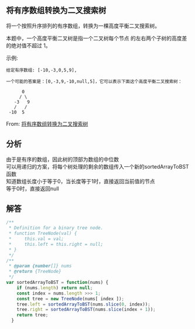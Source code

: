 ## 将有序数组转换为二叉搜索树
将一个按照升序排列的有序数组，转换为一棵高度平衡二叉搜索树。

本题中，一个高度平衡二叉树是指一个二叉树每个节点 的左右两个子树的高度差的绝对值不超过 1。

示例:
```
给定有序数组: [-10,-3,0,5,9],

一个可能的答案是：[0,-3,9,-10,null,5]，它可以表示下面这个高度平衡二叉搜索树：

      0
     / \
   -3   9
   /   /
 -10  5
```
From: [将有序数组转换为二叉搜索树](https://leetcode-cn.com/problems/convert-sorted-array-to-binary-search-tree/submissions/)

## 分析
由于是有序的数组，因此树的顶部为数组的中位数   
可以用递归的方案，将每个树处理的剩余的数组传入一个新的sortedArrayToBST函数   
知道数组长度小于等于0，当长度等于1时，直接返回当前值的节点  
等于0时，直接返回null  

## 解答
```javascript
/**
 * Definition for a binary tree node.
 * function TreeNode(val) {
 *     this.val = val;
 *     this.left = this.right = null;
 * }
 */
/**
 * @param {number[]} nums
 * @return {TreeNode}
 */
var sortedArrayToBST = function(nums) {
    if (nums.length) return null;
    const index = nums.length >>> 1;
    const tree = new TreeNode(nums[ index ]);
    tree.left = sortedArrayToBST(nums.slice(0, index));
    tree.right = sortedArrayToBST(nums.slice(index + 1));
    return tree;
  }
```